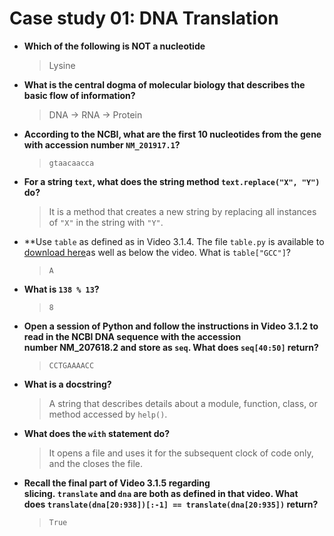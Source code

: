 # Case study 01: DNA Translation

- **Which of the following is NOT a nucleotide**
	> Lysine
	
- **What is the central dogma of molecular biology that describes the basic flow of information?**
	> DNA → RNA → Protein
	
- **According to the NCBI, what are the first 10 nucleotides from the gene with accession number `NM_201917.1`?**
	> `gtaacaacca`
	
- **For a string `text`, what does the string method `text.replace("X", "Y")` do?**
	> It is a method that creates a new string by replacing all instances of `"X"` in the string with `"Y"`. 
	
- **Use `table` as defined as in Video 3.1.4. The file `table.py` is available to [download here](https://courses.edx.org/assets/courseware/v1/3a8ec7081b9692ecf087871ad649abf3/asset-v1:HarvardX+PH526x+3T2023+type@asset+block/table.py)as well as below the video.
  What is `table["GCC"]`?
	> `A`
	
- **What is `138 % 13`?**
	> `8`
	
- **Open a session of Python and follow the instructions in Video 3.1.2 to read in the NCBI DNA sequence with the accession number NM_207618.2 and store as `seq`.
  What does `seq[40:50]` return?**
	> `CCTGAAAACC`
	
- **What is a docstring?**
	> A string that describes details about a module, function, class, or method accessed by `help()`.
	
- **What does the `with` statement do?**
	> It opens a file and uses it for the subsequent clock of code only, and the closes the file.
	
- **Recall the final part of Video 3.1.5 regarding slicing. `translate` and `dna` are both as defined in that video.
  What does `translate(dna[20:938])[:-1] == translate(dna[20:935])` return?**
	> `True`